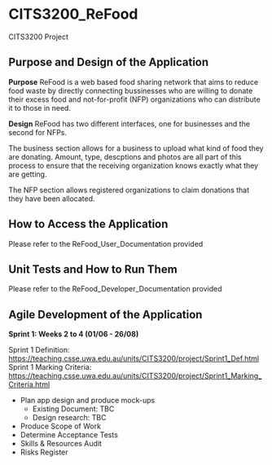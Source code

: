 # CITS3200_ReFood
CITS3200 Project

## Purpose and Design of the Application

**Purpose**
ReFood is a web based food sharing network that aims to reduce food waste by directly connecting bussinesses who are willing to donate their excess food and not-for-profit (NFP) organizations who can distribute it to those in need.

**Design**
ReFood has two different interfaces, one for businesses and the second for NFPs.

The business section allows for a business to upload what kind of food they are donating. Amount, type, descptions and photos are all part of this process to ensure that the receiving organization knows exactly what they are getting.

The NFP section allows registered organizations to claim donations that they have been allocated. 

## How to Access the Application

Please refer to the ReFood_User_Documentation provided

## Unit Tests and How to Run Them

Please refer to the ReFood_Developer_Documentation provided

## Agile Development of the Application

**Sprint 1: Weeks 2 to 4 (01/06 - 26/08)**

Sprint 1 Definition: https://teaching.csse.uwa.edu.au/units/CITS3200/project/Sprint1_Def.html
Sprint 1 Marking Criteria: https://teaching.csse.uwa.edu.au/units/CITS3200/project/Sprint1_Marking_Criteria.html

- Plan app design and produce mock-ups
  - Existing Document: TBC
  - Design research: TBC
- Produce Scope of Work 
- Determine Acceptance Tests
- Skills & Resources Audit
- Risks Register 
